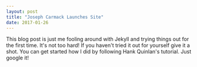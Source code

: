 ```yaml
---
layout: post
title: "Joseph Carmack Launches Site"
date: 2017-01-26
---
```


This blog post is just me fooling around with Jekyll and trying things
out for the first time. It's not too hard! If you haven't tried it out
for yourself give it a shot. You can get started how I did by following
Hank Quinlan's tutorial. Just google it!
